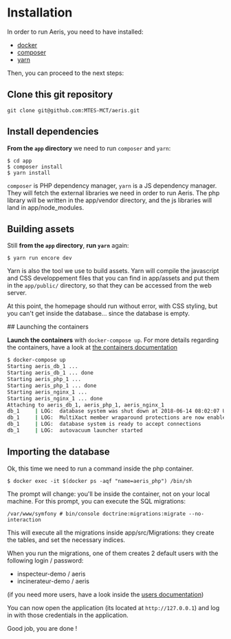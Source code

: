 # Installation

In order to run Aeris, you need to have installed:

 - [docker](https://docs.docker.com/install/)
 - [composer](https://getcomposer.org/)
 - [yarn](https://yarnpkg.com/en/)

Then, you can proceed to the next steps:

## Clone this git repository

```
git clone git@github.com:MTES-MCT/aeris.git
```

## Install dependencies

**From the `app` directory** we need to run `composer` and `yarn`:

    $ cd app
    $ composer install
    $ yarn install

`composer` is PHP dependency manager, `yarn` is a JS dependency manager. They will fetch the external libraries we need in order to run Aeris. The php library will be written in the app/vendor directory, and the js libraries will land in app/node_modules.

## Building assets

Still **from the `app` directory**, **run `yarn`** again:

    $ yarn run encore dev

Yarn is also the tool we use to build assets. Yarn will compile the javascript and CSS developpement files that you can find in app/assets and put them in the `app/public/` directory, so that they can be accessed from the web server.

At this point, the homepage should run without error, with CSS styling, but you can't get inside the database... since the database is empty.

## Launching the containers

**Launch the containers** with `docker-compose up`. For more details regarding the containers, have a look at [the containers documentation](./containers.md)

```bash
$ docker-compose up
Starting aeris_db_1 ... 
Starting aeris_db_1 ... done
Starting aeris_php_1 ... 
Starting aeris_php_1 ... done
Starting aeris_nginx_1 ... 
Starting aeris_nginx_1 ... done
Attaching to aeris_db_1, aeris_php_1, aeris_nginx_1
db_1     | LOG:  database system was shut down at 2018-06-14 08:02:07 UTC
db_1     | LOG:  MultiXact member wraparound protections are now enabled
db_1     | LOG:  database system is ready to accept connections
db_1     | LOG:  autovacuum launcher started

```

## Importing the database

Ok, this time we need to run a command inside the php container. 

    $ docker exec -it $(docker ps -aqf "name=aeris_php") /bin/sh

The prompt will change: you'll be inside the container, not on your local machine. For this prompt, you can execute the SQL migrations:

```
/var/www/symfony # bin/console doctrine:migrations:migrate --no-interaction
```

This will execute all the migrations inside app/src/Migrations: they create the tables, and set the necessary indices.

When you run the migrations, one of them creates 2 default users with the following login / password:

 - inspecteur-demo / aeris
 - incinerateur-demo / aeris

(if you need more users, have a look inside the [users documentation](./creating-users.md))

You can now open the application (its located at `http://127.0.0.1`) and log in with those credentials in the application.

Good job, you are done !
